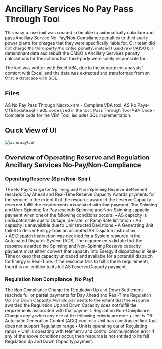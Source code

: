# Ancillary Services No Pay Pass Through Tool
This easy to use tool was created to be able to automatically calculate and pass Ancillary Service No-Pay/Non-Compliance penalties to third-party power plants for charges that they were specifically liable for. Our team did not charge the third-party the entire penalty, instead I used raw CAISO bill determinant data and rebuilt the CAISO's Ancillary Services penalty calculations for the actions that third-party were solely responsible for.

The tool was written with Excel VBA, due to the department analysts' comfort with Excel, and the data was extracted and transformed from an Oracle database with SQL.

## Files
AS No Pay Pass Through Macro.xlsm - Complete VBA tool.
AS No Pays-CTEUpdate.sql - SQL code used in the tool.
Pass Through Tool VBA Code - Complete code for the VBA Tool, includes SQL implementation.

## Quick View of UI
![asnopaytool](../master/AS%20No%20Pay.png)

## Overview of Operating Reserve and Regulation Ancillary Services No-Pay/Non-Compliance
### Operating Reserve (Spin/Non-Spin) 
The No Pay Charge for Spinning and Non-Spinning Reserve Settlement rescinds Day Ahead and Real-Time Reserve Capacity Awards payments for the service to the extent that the resource awarded the Reserve Capacity does not fulfill the requirements associated with that payment.  The Spinning and Non-Spinning No Pay rescinds Spinning and Non-Spinning capacity payment when one of the following conditions occurs:
    • AS capacity is undispatchable due to Outage, de-rate, or Ramp Rate limitation
    • AS capacity is unavailable due to Uninstructed Deviations
    • A Generating Unit failed to deliver Energy from an accepted AS Dispatch Instruction.  
    • AS Dispatch Instruction was declined for a System resource in the Automated Dispatch System (ADS)
The requirements dictate that the resource awarded the Spinning and Non-Spinning Reserve capacity payment must either convert that capacity into Energy if dispatched in Real-Time or keep that capacity unloaded and available for a potential dispatch for Energy in Real-Time.  If the resource fails to fulfill these requirements, then it is not entitled to its full AS Reserve Capacity payment. 

### Regulation Non Compliance (No Pay)
The Non Compliance Charge for Regulation Up and Down Settlement rescinds full or partial payments for Day Ahead and Real-Time Regulation Up and Down Capacity Awards payments to the extent that the resource awarded the Regulation Up and Down Capacity does not fulfill the requirements associated with that payment.
Regulation Non-Compliance Charges apply when any one of the following criteria are met:
    • Unit is Off Automatic Generation Control (AGC) control
    • Unit has constrained limit that does not support Regulation range
    • Unit is operating out of Regulating range
    • Unit is operating with telemetry and control communication error
If any of the above conditions occur, then resource is not entitled to its full Regulation Up and Down Capacity payment.  
